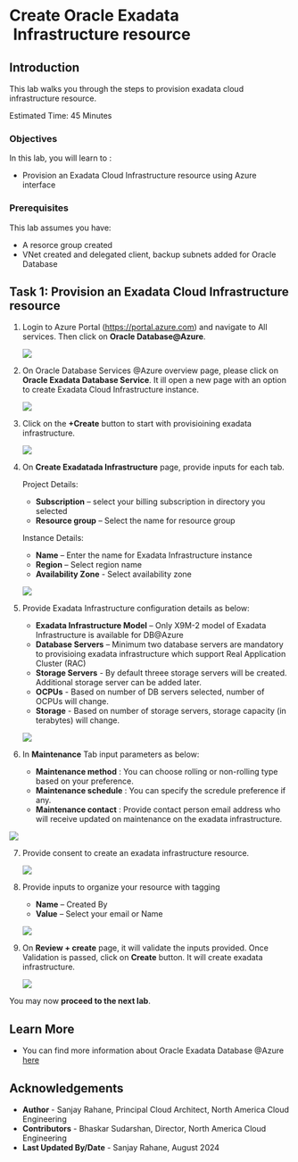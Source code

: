 # Create Oracle Exadata  Infrastructure resource

## Introduction

This lab walks you through the steps to provision exadata cloud infrastructure resource. 


Estimated Time:  45 Minutes


### Objectives
In this lab, you will learn to :
* Provision an Exadata Cloud Infrastructure resource using Azure interface


### Prerequisites  

This lab assumes you have:
- A resorce group created
- VNet created and delegated client, backup subnets added for Oracle Database


##  Task 1: Provision an Exadata Cloud Infrastructure resource

1. Login to Azure Portal (https://portal.azure.com) and navigate to All services. Then click on **Oracle Database@Azure**.

    ![](./images/provision_exadata_infra_image1.png " ")

2. On Oracle Database Services @Azure overview page, please click on **Oracle Exadata Database Service**.
   It ill open a new page with an option to create Exadata Cloud Infrastructure instance.

    ![](./images/provision_exadata_infra_image2.png " ")

3. Click on the **+Create** button to start with provisioining exadata infrastructure.

    ![](./images/provision_exadata_infra_image3.png " ")

4. On **Create Exadatada Infrastructure** page, provide inputs for each tab.

    Project Details:
    * **Subscription** – select your billing subscription in directory you selected
    * **Resource group** – Select the name for resource group
    
    Instance Details:
    * **Name** – Enter the name for Exadata Infrastructure instance
    * **Region** – Select region name
    * **Availability Zone** - Select availability zone


    ![](./images/provision_exadata_infra_image4.png " ")

5. Provide Exadata Infrastructure configuration details as below:

    * **Exadata Infrastructure Model** – Only X9M-2 model of Exadata Infrastructure is available for DB@Azure
    * **Database Servers** – Minimum two database servers are mandatory to provisioing exadata infrastructure which support Real Application Cluster (RAC) 
    * **Storage Servers** - By default threee storage servers will be created. Additional storage server can be added later.
    * **OCPUs** - Based on number of DB servers selected, number of OCPUs will change.
    * **Storage** - Based on number of storage servers, storage capacity (in terabytes) will change. 


    ![](./images/provision_exadata_infra_image5.png " ")

6. In **Maintenance** Tab input parameters as below:

      * **Maintenance method** : You can choose rolling or non-rolling type based on your preference.
      * **Maintenance schedule** : You can specify the scredule preference if any.
      * **Maintenance contact** :  Provide contact person email address who will receive updated on maintenance on the exadata infrastructure.
  

  ![](./images/provision_exadata_infra_image6.png " ")

7. Provide consent to create an exadata infrastructure resource.

    ![](./images/provision_exadata_infra_image7.png " ")

8. Provide inputs to organize your resource with tagging
      * **Name** – Created By
      * **Value** – Select your email or Name   

   ![](./images/provision_exadata_infra_image8.png " ")

9. On **Review + create** page, it will validate the inputs provided. Once Validation is passed, click on **Create** button. 
   It will create exadata infrastructure. 

    ![](./images/provision_exadata_infra_image9.png " ")


You may now **proceed to the next lab**.

## Learn More
- You can find more information about Oracle Exadata Database @Azure [here](https://docs.oracle.com/en-us/iaas/Content/multicloud/oaa.htm)



## Acknowledgements
* **Author** - Sanjay Rahane, Principal Cloud Architect, North America Cloud Engineering
* **Contributors** -  Bhaskar Sudarshan, Director, North America Cloud Engineering
* **Last Updated By/Date** - Sanjay Rahane, August 2024